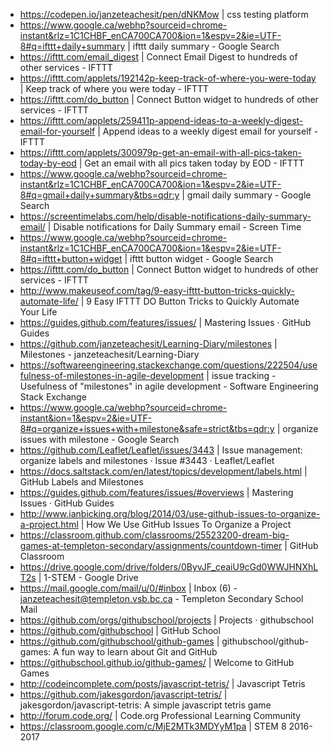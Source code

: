 * https://codepen.io/janzeteachesit/pen/dNKMow | css testing platform
* https://www.google.ca/webhp?sourceid=chrome-instant&rlz=1C1CHBF_enCA700CA700&ion=1&espv=2&ie=UTF-8#q=ifttt+daily+summary | ifttt daily summary - Google Search
* https://ifttt.com/email_digest | Connect Email Digest to hundreds of other services - IFTTT
* https://ifttt.com/applets/192142p-keep-track-of-where-you-were-today | Keep track of where you were today - IFTTT
* https://ifttt.com/do_button | Connect Button widget to hundreds of other services - IFTTT
* https://ifttt.com/applets/259411p-append-ideas-to-a-weekly-digest-email-for-yourself | Append ideas to a weekly digest email for yourself - IFTTT
* https://ifttt.com/applets/300979p-get-an-email-with-all-pics-taken-today-by-eod | Get an email with all pics taken today by EOD - IFTTT
* https://www.google.ca/webhp?sourceid=chrome-instant&rlz=1C1CHBF_enCA700CA700&ion=1&espv=2&ie=UTF-8#q=gmail+daily+summary&tbs=qdr:y | gmail daily summary - Google Search
* https://screentimelabs.com/help/disable-notifications-daily-summary-email/ | Disable notifications for Daily Summary email - Screen Time
* https://www.google.ca/webhp?sourceid=chrome-instant&rlz=1C1CHBF_enCA700CA700&ion=1&espv=2&ie=UTF-8#q=ifttt+button+widget | ifttt button widget - Google Search
* https://ifttt.com/do_button | Connect Button widget to hundreds of other services - IFTTT
* http://www.makeuseof.com/tag/9-easy-ifttt-button-tricks-quickly-automate-life/ | 9 Easy IFTTT DO Button Tricks to Quickly Automate Your Life
* https://guides.github.com/features/issues/ | Mastering Issues · GitHub Guides
* https://github.com/janzeteachesit/Learning-Diary/milestones | Milestones - janzeteachesit/Learning-Diary
* https://softwareengineering.stackexchange.com/questions/222504/usefulness-of-milestones-in-agile-development | issue tracking - Usefulness of "milestones" in agile development - Software Engineering Stack Exchange
* https://www.google.ca/webhp?sourceid=chrome-instant&ion=1&espv=2&ie=UTF-8#q=organize+issues+with+milestone&safe=strict&tbs=qdr:y | organize issues with milestone - Google Search
* https://github.com/Leaflet/Leaflet/issues/3443 | Issue management: organize labels and milestones · Issue #3443 · Leaflet/Leaflet
* https://docs.saltstack.com/en/latest/topics/development/labels.html | GitHub Labels and Milestones
* https://guides.github.com/features/issues/#overviews | Mastering Issues · GitHub Guides
* http://www.ianbicking.org/blog/2014/03/use-github-issues-to-organize-a-project.html | How We Use GitHub Issues To Organize a Project
* https://classroom.github.com/classrooms/25523200-dream-big-games-at-templeton-secondary/assignments/countdown-timer | GitHub Classroom
* https://drive.google.com/drive/folders/0ByvJF_ceaiU9cGd0WWJHNXhLT2s | 1-STEM - Google Drive
* https://mail.google.com/mail/u/0/#inbox | Inbox (6) - janzeteachesit@templeton.vsb.bc.ca - Templeton Secondary School Mail
* https://github.com/orgs/githubschool/projects | Projects · githubschool
* https://github.com/githubschool | GitHub School
* https://github.com/githubschool/github-games | githubschool/github-games: A fun way to learn about Git and GitHub
* https://githubschool.github.io/github-games/ | Welcome to GitHub Games
* http://codeincomplete.com/posts/javascript-tetris/ | Javascript Tetris
* https://github.com/jakesgordon/javascript-tetris/ | jakesgordon/javascript-tetris: A simple javascript tetris game
* http://forum.code.org/ | Code.org Professional Learning Community
* https://classroom.google.com/c/MjE2MTk3MDYyM1pa | STEM 8 2016-2017
